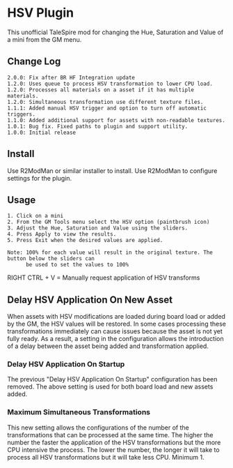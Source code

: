 # HSV Plugin

This unofficial TaleSpire mod for changing the Hue, Saturation and Value of a mini from the GM menu.

## Change Log

```
2.0.0: Fix after BR HF Integration update
1.2.0: Uses queue to process HSV transformation to lower CPU load.
1.2.0: Processes all materials on a asset if it has multiple materials.
1.2.0: Simultaneous transformation use different texture files.
1.1.1: Added manual HSV trigger and option to turn off automatic triggers.
1.1.0: Added additional support for assets with non-readable textures.
1.0.1: Bug fix. Fixed paths to plugin and support utility.
1.0.0: Initial release
```

## Install

Use R2ModMan or similar installer to install.
Use R2ModMan to configure settings for the plugin.

## Usage

```
1. Click on a mini
2. From the GM Tools menu select the HSV option (paintbrush icon)
3. Adjust the Hue, Saturation and Value using the sliders.
4. Press Apply to view the results.
5. Press Exit when the desired values are applied.

Note: 100% for each value will result in the original texture. The button below the sliders can
      be used to set the values to 100%
```

RIGHT CTRL + V = Manually request application of HSV transforms

## Delay HSV Application On New Asset

When assets with HSV modifications are loaded during board load or added by the GM, the HSV values
will be restored. In some cases processing these transformations immediately can cause issues because
the asset is not yet fully ready. As a result, a setting in the configuration allows the introduction
of a delay between the asset being added and transformation applied.

### Delay HSV Application On Startup

The previous "Delay HSV Application On Startup" configuration has been removed. The above setting is
used for both board load and new assets added.

### Maximum Simultaneous Transformations

This new setting allows the configurations of the number of the transformations that can be processed
at the same time. The higher the number the faster the application of the HSV transformations but the
more CPU intensive the process. The lower the number, the longer it will take to process all HSV
transformations but it will take less CPU. Minimum 1.
